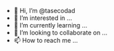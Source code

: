- 👋 Hi, I’m @tasecodad
- 👀 I’m interested in ...
- 🌱 I’m currently learning ...
- 💞️ I’m looking to collaborate on ...
- 📫 How to reach me ...

<!---
tasecodad/tasecodad is a ✨ special ✨ repository because its `README.md` (this file) appears on your GitHub profile.
You can click the Preview link to take a look at your changes.
--->
